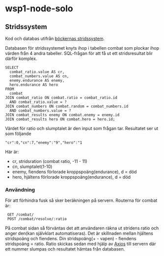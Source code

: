 # wsp1-node-solo


## Stridssystem

Kod och databas utifrån [böckernas stridssystem](http://www.ensamma-vargen.se/pdf/referensark.pdf).

Databasen för stridssystemet knyts ihop i tabellen combat som plockar ihop värden från 4 andra tabeller.
SQL-frågan för att få ut ett stridsresultat blir därför komplex.

```
SELECT 
  combat_ratio.value AS cr,
  combat_numbers.value AS cn,
  enemy.endurance AS enemy,
  hero.endurance AS hero
FROM
  combat
JOIN combat_ratio ON combat.ratio = combat_ratio.id
  AND combat_ratio.value = ?
JOIN combat_numbers ON combat.random = combat_numbers.id
  AND combat_numbers.value = ?
JOIN combat_results enemy ON combat.enemy = enemy.id
JOIN combat_results hero ON combat.hero = hero.id;
```
Värdet för ratio och slumptalet är den input som frågan tar. Resultatet ser ut som följande

```
"cr":0,"cn":7,"enemy":"9","hero":"1
```

Här är:

* cr, stridsration (combat ratio, -11 - 11)
* cn, slumptalet(1-10)
* enemy, fiendens förlorade kroppspoäng(endurance), d = död
* hero, hjältens förlorade kroppspoäng(endurance), d = död

### Användning

För att förhindra fusk så sker beräkningen på servern.
Routerna för combat är:

```
 GET /combat/
 POST /combat/resolve/:ratio
``` 

På combat sidan så förväntas det att användaren räkna ut stridens ratio och anger den(kan självklart automatiseras).
Det är skillnaden mellan hjältens stridspoäng och fiendens. Din stridspoäng(+ - vapen) - fiendens stridspoäng = ratio.
Ratio skickas sedan med hjälp av [Axios](https://github.com/axios/axios) till servern där ett nummer slumpas och resultatet
hämtas från databasen.